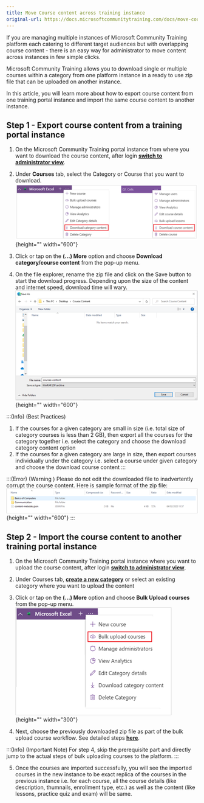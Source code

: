 ```yaml
---
title: Move Course content across training instance
original-url: https://docs.microsoftcommunitytraining.com/docs/move-course-content-across-training-instance
---
```

If you are managing multiple instances of Microsoft Community Training platform each catering to different target audiences but with overlapping course content -  there is an easy way for administrator to move content across instances in few simple clicks.  

Microsoft Community Training allows you to download single or multiple courses within a category from one platform instance in a ready to use zip file that can be uploaded on another instance.

In this article, you will learn more about how to export course content from one training portal instance and import the same course content to another instance. 

## Step 1 - Export course content from a training portal instance 

1. On the Microsoft Community Training portal instance from where you want to download the course content, after login [**switch to administrator view**](https://microsoftindia.document360.io/docs/configure-platform#step-2--switch-to-administrator-view-of-the-portal). 

2. Under **Courses** tab, select the Category or Course that you want to download.
![image.png](../../../media/image%28219%29.png){height="" width="600"}

3. Click or tap on the **(...) More** option and choose **Download category/course content** from the pop-up menu.

4. On the file explorer, rename the zip file and click on the Save button to start the download progress. Depending upon the size of the content and internet speed, download time will wary.  
![image.png](../../../media/image%28220%29.png){height="" width="600"}

:::(Info) (Best Practices)
1.  If the courses for a given category are small in size (i.e. total size of category courses is less than 2 GB), then export all the courses for the category together i.e. select the category and choose the download category content option 
2.  If the courses for a given category are large in size, then export courses individually under the category i.e. select a course under given category and choose the download course content
:::

:::(Error) (Warning )
Please do not edit the downloaded file to inadvertently corrupt the course content. Here is sample format of the zip file:
![image.png](../../../media/image%28221%29.png){height="" width="600"}
:::

## Step 2 - Import the course content to another training portal instance 

1. On the Microsoft Community Training portal instance where you want to upload the course content, after login [**switch to administrator view**](https://microsoftindia.document360.io/docs/configure-platform#step-2--switch-to-administrator-view-of-the-portal). 

2. Under Courses tab, [**create a new category**](https://docs.microsoftcommunitytraining.com/docs/create-a-course-category) or select an existing category where you want to upload the content 

3. Click or tap on the **(...) More** option and choose **Bulk Upload courses** from the pop-up menu.
![image.png](../../../media/image%28222%29.png){height="" width="300"}

4. Next, choose the previously downloaded zip file as part of the bulk upload course workflow. See detailed steps [**here**](https://docs.microsoftcommunitytraining.com/docs/create-a-new-course#option-2--create-multiple-courses-in-a-category).

:::(Info) (Important Note)
For step 4, skip the prerequisite part and directly jump to the actual steps of bulk uploading courses to the platform. 
:::

5. Once the courses are imported successfully, you will see the imported courses in the new instance to be exact replica of the courses in the previous instance i.e. for each course,  all the course details (like description, thumnails, enrollment type, etc.) as well as the content (like lessons, practice quiz and exam) will be same. 
